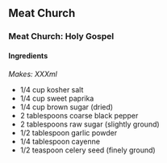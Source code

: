 ## Meat Church

### Meat Church: Holy Gospel

#### Ingredients

*Makes: XXXml*

* 1/4 cup kosher salt
* 1/4 cup sweet paprika
* 1/4 cup brown sugar (dried)
* 2 tablespoons coarse black pepper
* 2 tablespoons raw sugar (slightly ground)
* 1/2 tablespoon garlic powder
* 1/4 tablespoon cayenne
* 1/2 teaspoon celery seed (finely ground)
